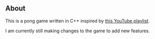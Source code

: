 ## About

This is a pong game written in C++ inspired by [this YouTube playlist](https://www.youtube.com/watch?v=luuyjjOxnUI&list=PL7Ej6SUky135IAAR3PFCFyiVwanauRqj3&index=1).

I am currently still making changes to the game to add new features.
